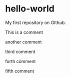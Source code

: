 # hello-world
My first repository on GIthub.

This is a comment

another comment


third comment

forth comment

fifth comment
